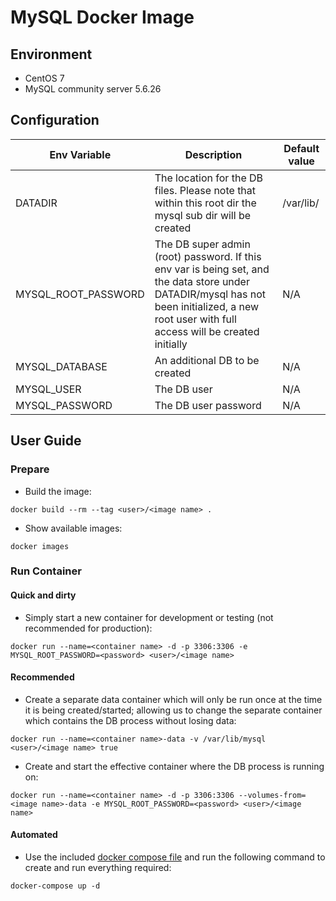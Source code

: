 # MySQL Docker Image

## Environment

* CentOS 7
* MySQL community server 5.6.26

## Configuration

| Env Variable | Description | Default value |
|--------------|-------------|---------------|
| DATADIR | The location for the DB files. Please note that within this root dir the mysql sub dir will be created | /var/lib/ |
| MYSQL_ROOT_PASSWORD | The DB super admin (root) password. If this env var is being set, and the data store under DATADIR/mysql has not been initialized, a new root user with full access will be created initially | N/A |
| MYSQL_DATABASE | An additional DB to be created | N/A |
| MYSQL_USER | The DB user | N/A |
| MYSQL_PASSWORD | The DB user password | N/A |

## User Guide

### Prepare

* Build the image:
```
docker build --rm --tag <user>/<image name> .
```
* Show available images:
```
docker images
```

### Run Container

#### Quick and dirty

* Simply start a new container for development or testing (not recommended for production):
```
docker run --name=<container name> -d -p 3306:3306 -e MYSQL_ROOT_PASSWORD=<password> <user>/<image name>
```

#### Recommended

* Create a separate data container which will only be run once at the time it is being created/started; allowing us to change the separate container which contains the DB process without losing data:
```
docker run --name=<container name>-data -v /var/lib/mysql <user>/<image name> true
```
* Create and start the effective container where the DB process is running on:
```
docker run --name=<container name> -d -p 3306:3306 --volumes-from=<image name>-data -e MYSQL_ROOT_PASSWORD=<password> <user>/<image name>
```

#### Automated

* Use the included [docker compose file](docker-compose.yml) and run the following command to create and run everything required:
```
docker-compose up -d
```
